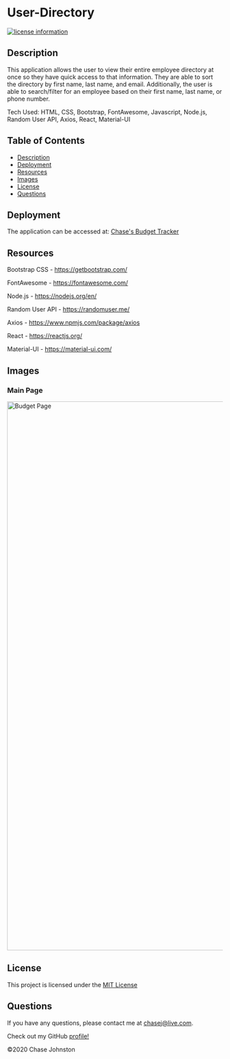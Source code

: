 # User-Directory
[![license information](https://img.shields.io/badge/license-MIT-blue)](https://github.com/johnstoc13/User-Directory/blob/master/LICENSE)

## Description

This application allows the user to view their entire employee directory at once so they have quick access to that information. They are able to sort the directory by first name, last name, and email. Additionally, the user is able to search/filter for an employee based on their first name, last name, or phone number.

Tech Used: HTML, CSS, Bootstrap, FontAwesome, Javascript, Node.js, Random User API, Axios, React, Material-UI

## Table of Contents
- [Description](#description)
- [Deployment](#deployment)
- [Resources](#resources)
- [Images](#images)
- [License](#license)
- [Questions](#questions)

## Deployment

The application can be accessed at: [Chase's Budget Tracker](https://chases-budget-tracker.herokuapp.com/)

## Resources

Bootstrap CSS - https://getbootstrap.com/

FontAwesome - https://fontawesome.com/

Node.js - https://nodejs.org/en/

Random User API - https://randomuser.me/

Axios - https://www.npmjs.com/package/axios

React - https://reactjs.org/

Material-UI - https://material-ui.com/


## Images

### Main Page
<img width="1283" alt="Budget Page" src="https://user-images.githubusercontent.com/66090689/97096726-33eebf00-163e-11eb-8648-df5bf128c458.png">

## License

This project is licensed under the [MIT License](https://github.com/johnstoc13/User-Directory/blob/master/LICENSE)

## Questions

If you have any questions, please contact me at [chasej@live.com](mailto:chasej@live.com).

Check out my GitHub [profile!](https://github.com/johnstoc13)

©2020 Chase Johnston
